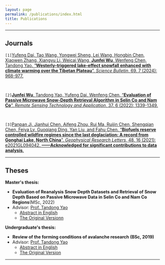 ```yaml
---
layout: page
permalink: /publications/index.html
title: Publications
---
```



---

## Journals

`[1]`[Yufeng Dai, Tao Wang, Yongwei Sheng, Lei Wang, Hongbin Chen, Xiaowen Zhang, Xiangyu Li, Weicai Wang, **Junfei Wu**, Wenfeng Chen, Tandong Yao. “**Westerly-triggered lake-effect snowfall enhanced with climate warming over the Tibetan Plateau**”. *Science Bulletin*, 69. 7 (2024): 968-977.](https://www.sciencedirect.com/science/article/abs/pii/S2095927324000690)

<br>

`[2]`[**Junfei Wu**, Tandong Yao, Yufeng Dai, Wenfeng Chen. “**Evaluation of Passive Microwave Snow-Depth Retrieval Algorithm in Selin Co and Nam Co**”. *Remote Sensing Technology and Application*, 37. 6 (2022): 1339-1349.](http://www.rsta.ac.cn/EN/10.11873/j.issn.1004-0323.2022.6.1339)


<br>


`[3]`[Panpan Ji, Jianhui Chen, Aifeng Zhou, Rui Ma, Ruijin Chen, Shengqian Chen, Feiya Lv, Guoqiang Ding, Yan Liu, and Fahu Chen. “**Biofuels reserve controlled wildfire regimes since the last deglaciation: A record from Gonghai Lake, North China**”. *Geophysical Research Letters*, 48. 16 (2021): e2021GL094042. **——Acknowledged for significant contributions to data analysis**.](https://agupubs.onlinelibrary.wiley.com/doi/full/10.1029/2021GL094042)


---

## Theses
**Master's thesis:**
- **Evaluation of Reanalysis Snow Depth Datasets and Retrieval of Snow Depth Based on Passive Microwave Data in Selin Co and Nam Co Regions**(MSc, 2022)
- Advisor: [Prof. Tandong Yao](http://tdyao.itpcas.ac.cn/)
  - [Abstract in English](https://junfeiwu.github.io/mypaper/thesis/master_degree_abstract.pdf)
  - [The Original Versionn](https://junfeiwu.github.io/mypaper/thesis/master_degree.pdf)

**Undergraduate's thesis:**
- **Review of the forming conditions of avalanche research (BSc, 2019)**
- Advisor: [Prof. Tandong Yao](http://tdyao.itpcas.ac.cn/)
  - [Abstract in English](https://junfeiwu.github.io/mypaper/thesis/master_degree.pdf)
  - [The Original Version](https://junfeiwu.github.io/mypaper/thesis/undergraduate_degree.pdf)


  

---




